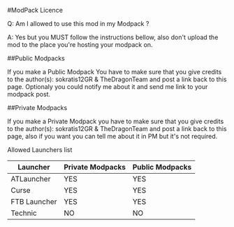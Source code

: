 #ModPack Licence

Q: Am I allowed to use this mod in my Modpack ?

A: Yes but you MUST follow the instructions bellow, also don't upload the mod to the place you're hosting your modpack on.

##Public Modpacks

If you make a Public Modpack You have to make sure that you give credits to the author(s): sokratis12GR & TheDragonTeam and post a link back to this page. Optionaly you could notify me about it and send me link to your modpack post.

##Private Modpacks

If you make a Private Modpack you have to make sure that you give credits to the author(s): sokratis12GR & TheDragonTeam and post a link back to this page, also if you want you can tell me about it in PM but it's not required.

Allowed Launchers list

|  Launcher  | Private Modpacks | Public Modpacks |
|------------|------------------|-----------------|
|ATLauncher  |        YES       |        YES      |
|  Curse     |        YES       |        YES      |
|FTB Launcher|        YES       |        YES      |
|  Technic   |        NO        |        NO       |
